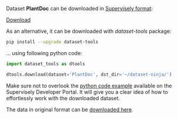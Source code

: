 Dataset **PlantDoc** can be downloaded in [Supervisely format](https://developer.supervisely.com/api-references/supervisely-annotation-json-format):

 [Download](https://assets.supervisely.com/supervisely-supervisely-assets-public/teams_storage/s/u/kA/3SvpfBH2HYK1biGL5Y4CYnh9MlNr7B5n6622ECsLlNm30CTahgzOeQgceAHGQQO5pJlLgbKziCxPA5Yei8Jzh7GV9pRlB7Ugo8rvUxvDlsorRtl1PVikpPAgZa4l.tar)

As an alternative, it can be downloaded with *dataset-tools* package:
``` bash
pip install --upgrade dataset-tools
```

... using following python code:
``` python
import dataset_tools as dtools

dtools.download(dataset='PlantDoc', dst_dir='~/dataset-ninja/')
```
Make sure not to overlook the [python code example](https://developer.supervisely.com/getting-started/python-sdk-tutorials/iterate-over-a-local-project) available on the Supervisely Developer Portal. It will give you a clear idea of how to effortlessly work with the downloaded dataset.

The data in original format can be [downloaded here](https://github.com/pratikkayal/PlantDoc-Object-Detection-Dataset/archive/refs/heads/master.zip).
